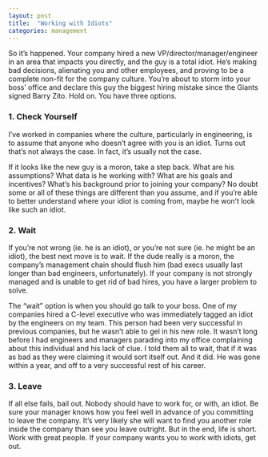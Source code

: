```yaml
---
layout: post
title:  "Working with Idiots"
categories: management
---
```


So it’s happened. Your company hired a new VP/director/manager/engineer in an area that impacts you directly, and the guy is a total idiot. He’s making bad decisions, alienating you and other employees, and proving to be a complete non-fit for the company culture. You’re about to storm into your boss’ office and declare this guy the biggest hiring mistake since the Giants signed Barry Zito. Hold on. You have three options.


### 1. Check Yourself

I’ve worked in companies where the culture, particularly in engineering, is to assume that anyone who doesn’t agree with you is an idiot. Turns out that’s not always the case. In fact, it’s usually not the case.

If it looks like the new guy is a moron, take a step back. What are his assumptions? What data is he working with? What are his goals and incentives? What’s his background prior to joining your company? No doubt some or all of these things are different than you assume, and if you’re able to better understand where your idiot is coming from, maybe he won’t look like such an idiot.


### 2. Wait

If you’re not wrong (ie. he is an idiot), or you’re not sure (ie. he might be an idiot), the best next move is to wait. If the dude really is a moron, the company’s management chain should flush him (bad execs usually last longer than bad engineers, unfortunately). If your company is not strongly managed and is unable to get rid of bad hires, you have a larger problem to solve.

The “wait” option is when you should go talk to your boss. One of my companies hired a C-level executive who was immediately tagged an idiot by the engineers on my team. This person had been very successful in previous companies, but he wasn’t able to gel in his new role. It wasn’t long before I had engineers and managers parading into my office complaining about this individual and his lack of clue. I told them all to wait, that if it was as bad as they were claiming it would sort itself out. And it did. He was gone within a year, and off to a very successful rest of his career.


### 3. Leave

If all else fails, bail out. Nobody should have to work for, or with, an idiot. Be sure your manager knows how you feel well in advance of you committing to leave the company. It’s very likely she will want to find you another role inside the company than see you leave outright. But in the end, life is short. Work with great people. If your company wants you to work with idiots, get out.